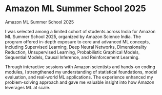# Amazon ML Summer School 2025
Amazon ML Summer School 2025

I was selected among a limited cohort of students across India for Amazon ML Summer School 2025, organized by Amazon Science India. The program offered in-depth exposure to core and advanced ML concepts, including Supervised Learning, Deep Neural Networks, Dimensionality Reduction, Unsupervised Learning, Probabilistic Graphical Models, Sequential Models, Causal Inference, and Reinforcement Learning.

Through interactive sessions with Amazon scientists and hands-on coding modules, I strengthened my understanding of statistical foundations, model evaluation, and real-world ML applications. The experience enhanced my problem-solving approach and gave me valuable insight into how Amazon leverages ML at scale.

